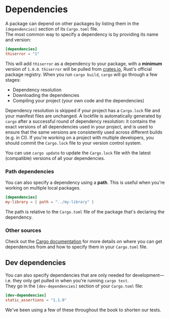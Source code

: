 # Dependencies

A package can depend on other packages by listing them in the `[dependencies]` section of its `Cargo.toml` file.\
The most common way to specify a dependency is by providing its name and version:

```toml
[dependencies]
thiserror = "1"
```

This will add `thiserror` as a dependency to your package, with a **minimum** version of `1.0.0`.
`thiserror` will be pulled from [crates.io](https://crates.io), Rust's official package registry.
When you run `cargo build`, `cargo` will go through a few stages:

- Dependency resolution
- Downloading the dependencies
- Compiling your project (your own code and the dependencies)

Dependency resolution is skipped if your project has a `Cargo.lock` file and your manifest files are unchanged.
A lockfile is automatically generated by `cargo` after a successful round of dependency resolution: it contains
the exact versions of all dependencies used in your project, and is used to ensure that the same versions are
consistently used across different builds (e.g. in CI). If you're working on a project with multiple developers,
you should commit the `Cargo.lock` file to your version control system.

You can use `cargo update` to update the `Cargo.lock` file with the latest (compatible) versions of all your dependencies.

### Path dependencies

You can also specify a dependency using a **path**. This is useful when you're working on multiple local packages.

```toml
[dependencies]
my-library = { path = "../my-library" }
```

The path is relative to the `Cargo.toml` file of the package that's declaring the dependency.

### Other sources

Check out the [Cargo documentation](https://doc.rust-lang.org/cargo/reference/specifying-dependencies.html) for more
details on where you can get dependencies from and how to specify them in your `Cargo.toml` file.

## Dev dependencies

You can also specify dependencies that are only needed for development—i.e. they only get pulled in when you're
running `cargo test`.\
They go in the `[dev-dependencies]` section of your `Cargo.toml` file:

```toml
[dev-dependencies]
static_assertions = "1.1.0"
```

We've been using a few of these throughout the book to shorten our tests.

